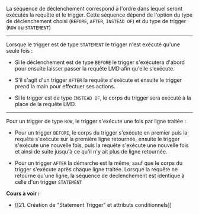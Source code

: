
La séquence de déclenchement correspond à l'ordre dans lequel seront exécutés la requête et le trigger. Cette séquence dépend de l'option du type de déclenchement choisi (`BEFORE`, `AFTER`, `INSTEAD OF`) et du type de trigger (`ROW` ou `STATEMENT`)

---

Lorsque le trigger est de type `STATEMENT` le trigger n'est exécuté qu'une seule fois : 

- Si le déclenchement est de type `BEFORE` le trigger s'exécutera d'abord pour ensuite laisser passer la requête LMD afin qu'elle s'exécute.

- S'il s'agit d'un trigger `AFTER` la requête s'exécute et ensuite le trigger prend la main pour effectuer ses actions. 

- Si le trigger est de type `INSTEAD OF`, le corps du trigger sera exécuté à la place de la requête LMD.

---

Pour un trigger de type `ROW`, le trigger s'exécute une fois par ligne traitée :

- Pour un trigger `BEFORE`, le corps du trigger s'exécute en premier puis la requête s'exécute sur la première ligne retournée, ensuite le trigger s'exécute une nouvelle fois, puis la requête s'exécute une nouvelle fois et ainsi de suite jusqu'à ce qu'il n'y ait plus de ligne retournée.

- Pour un trigger `AFTER` la démarche est la même, sauf que le corps du trigger s'exécute après chaque ligne traitée. Lorsque la requête ne retourne qu'une ligne, la séquence de déclenchement est identique à celle d'un trigger `STATEMENT`

**Cours à voir :**
- [[21. Création de "Statement Trigger" et attributs conditionnels]]